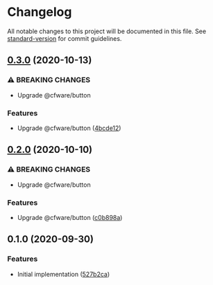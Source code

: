 # Changelog

All notable changes to this project will be documented in this file. See [standard-version](https://github.com/conventional-changelog/standard-version) for commit guidelines.

## [0.3.0](https://github.com/cfware/list/compare/v0.2.0...v0.3.0) (2020-10-13)


### ⚠ BREAKING CHANGES

* Upgrade @cfware/button

### Features

* Upgrade @cfware/button ([4bcde12](https://github.com/cfware/list/commit/4bcde122064dde5f46bfcf3db967ac99ec0d6395))

## [0.2.0](https://github.com/cfware/list/compare/v0.1.0...v0.2.0) (2020-10-10)


### ⚠ BREAKING CHANGES

* Upgrade @cfware/button

### Features

* Upgrade @cfware/button ([c0b898a](https://github.com/cfware/list/commit/c0b898a72925d1fe37b4002666b1bd3f7c48228a))

## 0.1.0 (2020-09-30)


### Features

* Initial implementation ([527b2ca](https://github.com/cfware/list/commit/527b2ca430fd2be2ffaf7072cc14dbd1e68b7257))

